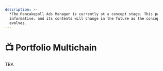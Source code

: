 ```yaml
---
description: >-
  *The Pancakepoll Ads Manager is currently at a concept stage. This page is
  informative, and its contents will change in the future as the concept
  evolves.
---
```


# 📺 Portfolio Multichain

TBA
